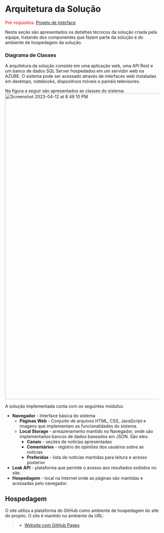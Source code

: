 # Arquitetura da Solução

<span style="color:red">Pré-requisitos: <a href="3-Projeto de Interface.md"> Projeto de Interface</a></span>

Nesta seção são apresentados os detalhes técnicos da solução criada pela equipe, tratando dos componentes que fazem parte da solução e do ambiente de hospedagem da solução.

### Diagrama de Classes

A arquitetura da solução consiste em uma aplicação web, uma API Rest e um banco de dados SQL Server hospedados em um servidor web na AZURE. O sistema pode ser acessado através de interfaces web instaladas em desktops, notebooks, dispositivos móveis e painéis televisores.

Na figura a seguir são apresentados as classes do sistema.
<img width="1000" alt="Screenshot 2023-04-12 at 8 49 10 PM" src="https://user-images.githubusercontent.com/112135152/231610879-a53f7434-0e0b-4410-a03b-16eeee90fd3b.png">




A solução implementada conta com os seguintes módulos:
- **Navegador** - Interface básica do sistema  
  - **Páginas Web** - Conjunto de arquivos HTML, CSS, JavaScript e imagens que implementam as funcionalidades do sistema.
   - **Local Storage** - armazenamento mantido no Navegador, onde são implementados bancos de dados baseados em JSON. São eles: 
     - **Canais** - seções de notícias apresentadas 
     - **Comentários** - registro de opiniões dos usuários sobre as notícias
     - **Preferidas** - lista de notícias mantidas para leitura e acesso posterior
 - **Leak API** -  plataforma que permite o acesso aos resultados exibidos no site.
 - **Hospedagem** - local na Internet onde as páginas são mantidas e acessadas pelo navegador. 


## Hospedagem
O site utiliza a plataforma do GitHub como ambiente de hospedagem do site do projeto. O site é mantido no ambiente da URL: 

> - [Website com GitHub Pages](https://github.com/ICEI-PUC-Minas-PMV-ADS/pmv-ads-2022-2-e1-proj-web-t6-grupo_2)
